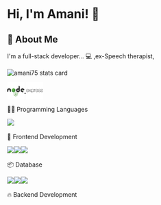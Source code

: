 # Hi, I'm Amani! 👋

## 🚀 About Me

I'm a full-stack developer... 💻 ,ex-Speech therapist,
<p>
<img align="center" src="https://github-readme-stats.vercel.app/api/top-langs?username=amani75&theme=default&title_color=000000&text_color=000000&bg_color=ffffff&hide_border=true&layout=compact" alt="amani75 stats card" /></p>
<a href="https://nodejs.org" target="blank">
<img align="center" src="https://raw.githubusercontent.com/devicons/devicon/master/icons/nodejs/nodejs-original-wordmark.svg" alt="Node.js" height="40" width="40" />
</a>
<a href="https://expressjs.com" target="blank">
<img align="center" src="https://raw.githubusercontent.com/devicons/devicon/master/icons/express/express-original-wordmark.svg" alt="Express" height="40" width="40" />

</a>
<p>👩‍💻 Programming Languages</p>
<img src="https://img.shields.io/badge/JavaScript-323330?style=for-the-badge&logo=javascript&logoColor=F7DF1E" />

<p>🌋 Frontend Development</p>
 <img src="https://img.shields.io/badge/CSS3-1572B6?style=for-the-badge&logo=css3&logoColor=white" /><img src="https://img.shields.io/badge/React-20232A?style=for-the-badge&logo=react&logoColor=61DAFB" /><img src="https://img.shields.io/badge/Bootstrap-563D7C?style=for-the-badge&logo=bootstrap&logoColor=white"/>


 <p>📦 Database</p>
 <img src= "https://img.shields.io/badge/MongoDB-4EA94B?style=for-the-badge&logo=mongodb&logoColor=white"><img src= "https://img.shields.io/badge/MySQL-005C84?style=for-the-badge&logo=mysql&logoColor=white"><img src= "https://img.shields.io/badge/PostgreSQL-316192?style=for-the-badge&logo=postgresql&logoColor=white">

   <p>🔥 Backend Development</p>
